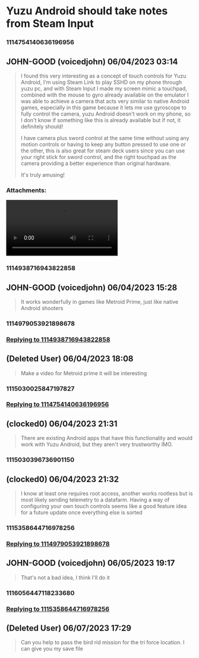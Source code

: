 # Yuzu Android should take notes from Steam Input
### 1114754140636196956
## JOHN-GOOD (voicedjohn) 06/04/2023 03:14 

> I found this very interesting as a concept of touch controls for Yuzu Android, I'm using Steam Link to play SSHD on my phone through yuzu pc, and with Steam Input I made my screen mimic a touchpad, combined with the mouse to gyro already available on the emulator I was able to achieve a camera that acts very similar to native Android games, especially in this game because it lets me use gyroscope to fully control the camera, yuzu Android doesn't work on my phone, so I don't know if something like this is already available but if not, it definitely should!
> 
> I have camera plus sword control at the same time without using any motion controls or having to keep any button pressed to use one or the other, this is also great for steam deck users since you can use your right stick for sword control, and the right touchpad as the camera providing a better experience than original hardware.
> 
> It's truly amusing!
### Attachments: 
![SSHD_2.mp4](https://yuzudiscordbackup.s3.us-west-2.amazonaws.com/files-media/1114754140636196956_SSHD_2.mp4)

### 1114938716943822858
## JOHN-GOOD (voicedjohn) 06/04/2023 15:28 

> It works wonderfully in games like Metroid Prime, just like native Android shooters

### 1114979053921898678
### [Replying to 1114938716943822858](#1114938716943822858)
##  (Deleted User) 06/04/2023 18:08 

> Make a video for Metroid prime it will be interesting

### 1115030025847197827
### [Replying to 1114754140636196956](#1114754140636196956)
##  (clocked0) 06/04/2023 21:31 

> There are existing Android apps that have this functionality and would work with Yuzu Android, but they aren't very trustworthy IMO.

### 1115030396736901150
##  (clocked0) 06/04/2023 21:32 

> I know at least one requires root access, another works rootless but is most likely sending telemetry to a datafarm. Having a way of configuring your own touch controls seems like a good feature idea for a future update once everything else is sorted

### 1115358644716978256
### [Replying to 1114979053921898678](#1114979053921898678)
## JOHN-GOOD (voicedjohn) 06/05/2023 19:17 

> That's not a bad idea, I think I'll do it

### 1116056447118233680
### [Replying to 1115358644716978256](#1115358644716978256)
##  (Deleted User) 06/07/2023 17:29 

> Can you help to pass the bird rid mission for the tri force location. I can give you my save file

